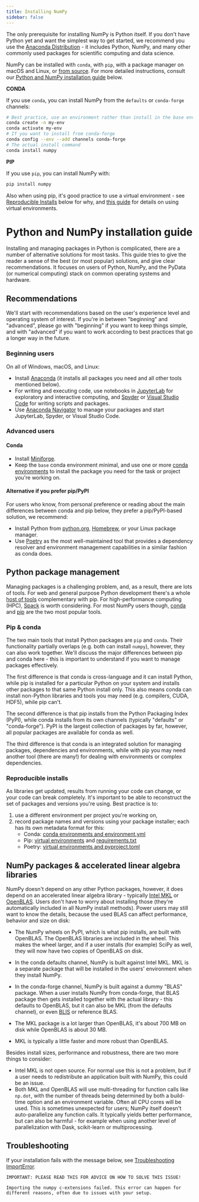 ```yaml
---
title: Installing NumPy
sidebar: false
---
```


The only prerequisite for installing NumPy is Python itself. If you don't have
Python yet and want the simplest way to get started, we recommend you use the
[Anaconda Distribution](https://www.anaconda.com/distribution) - it includes
Python, NumPy, and many other commonly used packages for scientific computing
and data science.

NumPy can be installed with `conda`, with `pip`, with a package manager on
macOS and Linux, or [from source](https://numpy.org/devdocs/user/building.html).
For more detailed instructions, consult our [Python and NumPy
installation guide](#python-numpy-install-guide) below.

**CONDA**

If you use `conda`, you can install NumPy from the `defaults` or `conda-forge`
channels:

```bash
# Best practice, use an environment rather than install in the base env
conda create -n my-env
conda activate my-env
# If you want to install from conda-forge
conda config --env --add channels conda-forge
# The actual install command
conda install numpy
```

**PIP**

If you use `pip`, you can install NumPy with:

```bash
pip install numpy
```
Also when using pip, it's good practice to use a virtual environment -
see  [Reproducible Installs](#reproducible-installs) below for why, and
[this guide](https://dev.to/bowmanjd/python-tools-for-managing-virtual-environments-3bko#howto)
for details on using virtual environments.


<a name="python-numpy-install-guide"></a>
# Python and NumPy installation guide

Installing and managing packages in Python is complicated, there are a
number of alternative solutions for most tasks. This guide tries to give the
reader a sense of the best (or most popular) solutions, and give clear
recommendations. It focuses on users of Python, NumPy, and the PyData (or
numerical computing) stack on common operating systems and hardware.

## Recommendations

We'll start with recommendations based on the user's experience level and
operating system of interest. If you're in between "beginning" and "advanced",
please go with "beginning" if you want to keep things simple, and with
"advanced" if you want to work according to best practices that go a longer way
in the future.

### Beginning users

On all of Windows, macOS, and Linux:

- Install [Anaconda](https://www.anaconda.com/distribution/) (it installs all
  packages you need and all other tools mentioned below).
- For writing and executing code, use notebooks in
  [JupyterLab](https://jupyterlab.readthedocs.io/en/stable/index.html) for
  exploratory and interactive computing, and
  [Spyder](https://www.spyder-ide.org/) or [Visual Studio Code](https://code.visualstudio.com/)
  for writing scripts and packages.
- Use [Anaconda Navigator](https://docs.anaconda.com/anaconda/navigator/) to
  manage your packages and start JupyterLab, Spyder, or Visual Studio Code.


### Advanced users

#### Conda

- Install [Miniforge](https://github.com/conda-forge/miniforge).
- Keep the `base` conda environment minimal, and use one or more
  [conda environments](https://docs.conda.io/projects/conda/en/latest/user-guide/tasks/manage-environments.html)
  to install the package you need for the task or project you're working on.

#### Alternative if you prefer pip/PyPI

For users who know, from personal preference or reading about the main
differences between conda and pip below, they prefer a pip/PyPI-based solution,
we recommend:
- Install Python from [python.org](https://www.python.org/downloads/),
  [Homebrew](https://brew.sh/), or your Linux package manager.
- Use [Poetry](https://python-poetry.org/) as the most well-maintained tool
  that provides a dependency resolver and environment management capabilities
  in a similar fashion as conda does.


## Python package management

Managing packages is a challenging problem, and, as a result, there are lots of
tools. For web and general purpose Python development there's a whole
[host of tools](https://packaging.python.org/guides/tool-recommendations/)
complementary with pip. For high-performance computing (HPC),
[Spack](https://github.com/spack/spack) is worth considering. For most NumPy
users though, [conda](https://conda.io/en/latest/) and
[pip](https://pip.pypa.io/en/stable/) are the two most popular tools.


### Pip & conda

The two main tools that install Python packages are `pip` and `conda`. Their
functionality partially overlaps (e.g. both can install `numpy`), however, they
can also work together. We'll discuss the major differences between pip and
conda here - this is important to understand if you want to manage packages
effectively.

The first difference is that conda is cross-language and it can install Python,
while pip is installed for a particular Python on your system and installs other
packages to that same Python install only. This also means conda can install
non-Python libraries and tools you may need (e.g. compilers, CUDA, HDF5), while
pip can't.

The second difference is that pip installs from the Python Packaging Index
(PyPI), while conda installs from its own channels (typically "defaults" or
"conda-forge"). PyPI is the largest collection of packages by far, however, all
popular packages are available for conda as well.

The third difference is that conda is an integrated solution for managing
packages, dependencies and environments, while with pip you may need another
tool (there are many!) for dealing with environments or complex dependencies.

<a name="reproducible-installs"></a>

### Reproducible installs

As libraries get updated, results from running your code can change, or your
code can break completely. It's important to be able to reconstruct the set
of packages and versions you're using. Best practice is to:

1. use a different environment per project you're working on,
2. record package names and versions using your package installer;
   each has its own metadata format for this:
   - Conda: [conda environments and environment.yml](https://docs.conda.io/projects/conda/en/latest/user-guide/tasks/manage-environments.html)
   - Pip: [virtual environments](https://docs.python.org/3/tutorial/venv.html) and
  [requirements.txt](https://pip.readthedocs.io/en/latest/user_guide/#requirements-files)
   - Poetry: [virtual environments and pyproject.toml](https://python-poetry.org/docs/basic-usage/)



## NumPy packages & accelerated linear algebra libraries

NumPy doesn't depend on any other Python packages, however, it does depend on an
accelerated linear algebra library - typically
[Intel MKL](https://software.intel.com/en-us/mkl) or
[OpenBLAS](https://www.openblas.net/). Users don't have to worry about
installing those (they're automatically included in all NumPy install methods).
Power users may still want to know the details, because the used BLAS can
affect performance, behavior and size on disk:

- The NumPy wheels on PyPI, which is what pip installs, are built with OpenBLAS.
  The OpenBLAS libraries are included in the wheel. This makes the wheel
  larger, and if a user installs (for example) SciPy as well, they will now
  have two copies of OpenBLAS on disk.

- In the conda defaults channel, NumPy is built against Intel MKL. MKL is a
  separate package that will be installed in the users' environment when they
  install NumPy.

- In the conda-forge channel, NumPy is built against a dummy "BLAS" package. When
  a user installs NumPy from conda-forge, that BLAS package then gets installed
  together with the actual library - this defaults to OpenBLAS, but it can also
  be MKL (from the defaults channel), or even
  [BLIS](https://github.com/flame/blis) or reference BLAS.

- The MKL package is a lot larger than OpenBLAS, it's about 700 MB on disk
  while OpenBLAS is about 30 MB.

- MKL is typically a little faster and more robust than OpenBLAS.

Besides install sizes, performance and robustness, there are two more things to
consider:

- Intel MKL is not open source. For normal use this is not a problem, but if
  a user needs to redistribute an application built with NumPy, this could be
  an issue.
- Both MKL and OpenBLAS will use multi-threading for function calls like
  `np.dot`, with the number of threads being determined by both a build-time
  option and an environment variable. Often all CPU cores will be used. This is
  sometimes unexpected for users; NumPy itself doesn't auto-parallelize any
  function calls. It typically yields better performance, but can also be
  harmful - for example when using another level of parallelization with Dask,
  scikit-learn or multiprocessing.


## Troubleshooting

If your installation fails with the message below, see [Troubleshooting
ImportError](https://numpy.org/doc/stable/user/troubleshooting-importerror.html).

```
IMPORTANT: PLEASE READ THIS FOR ADVICE ON HOW TO SOLVE THIS ISSUE!

Importing the numpy c-extensions failed. This error can happen for
different reasons, often due to issues with your setup.
```


